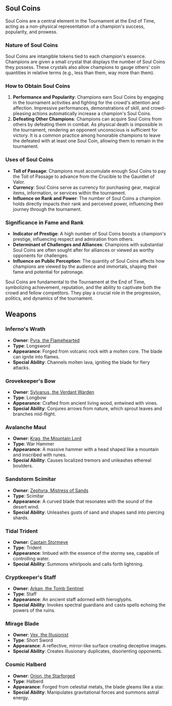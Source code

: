 
## Soul Coins

Soul Coins are a central element in the Tournament at the End of Time, acting as a non-physical representation of a champion's success, popularity, and prowess.

### Nature of Soul Coins
Soul Coins are intangible tokens tied to each champion's essence. Champions are given a small crystal that displays the number of Soul Coins they possess. These crystals also allow champions to gauge others' coin quantities in relative terms (e.g., less than them, way more than them).

### How to Obtain Soul Coins
1. **Performance and Popularity**: Champions earn Soul Coins by engaging in the tournament activities and fighting for the crowd's attention and affection. Impressive performances, demonstrations of skill, and crowd-pleasing actions automatically increase a champion's Soul Coins.
2. **Defeating Other Champions**: Champions can acquire Soul Coins from others by defeating them in combat. As physical death is impossible in the tournament, rendering an opponent unconscious is sufficient for victory. It is a common practice among honorable champions to leave the defeated with at least one Soul Coin, allowing them to remain in the tournament.

### Uses of Soul Coins
- **Toll of Passage**: Champions must accumulate enough Soul Coins to pay the Toll of Passage to advance from the Crucible to the Gauntlet of Valor.
- **Currency**: Soul Coins serve as currency for purchasing gear, magical items, information, or services within the tournament.
- **Influence on Rank and Power**: The number of Soul Coins a champion holds directly impacts their rank and perceived power, influencing their journey through the tournament.

### Significance in Fame and Rank
- **Indicator of Prestige**: A high number of Soul Coins boosts a champion's prestige, influencing respect and admiration from others.
- **Determinant of Challenges and Alliances**: Champions with substantial Soul Coins are often sought after for alliances or viewed as worthy opponents for challenges.
- **Influence on Public Perception**: The quantity of Soul Coins affects how champions are viewed by the audience and immortals, shaping their fame and potential for patronage.

Soul Coins are fundamental to the Tournament at the End of Time, symbolizing achievement, reputation, and the ability to captivate both the crowd and fellow competitors. They play a crucial role in the progression, politics, and dynamics of the tournament.

## Weapons 

### Inferno's Wrath
- **Owner**: [Pyra, the Flamehearted](/main_npcs/pyra.md#overview)
- **Type**: Longsword
- **Appearance**: Forged from volcanic rock with a molten core. The blade can ignite into flames.
- **Special Ability**: Channels molten lava, igniting the blade for fiery attacks.

### Grovekeeper's Bow
- **Owner**: [Sylvanus, the Verdant Warden](/main_npcs/sylvanus.md#overview)
- **Type**: Longbow
- **Appearance**: Crafted from ancient living wood, entwined with vines.
- **Special Ability**: Conjures arrows from nature, which sprout leaves and branches mid-flight.

### Avalanche Maul
- **Owner**: [Krag, the Mountain Lord](/main_npcs/krag.md#overview)
- **Type**: War Hammer
- **Appearance**: A massive hammer with a head shaped like a mountain and inscribed with runes.
- **Special Ability**: Causes localized tremors and unleashes ethereal boulders.

### Sandstorm Scimitar
- **Owner**: [Zephyra, Mistress of Sands](/main_npcs/zephyra.md#overview)
- **Type**: Scimitar
- **Appearance**: A curved blade that resonates with the sound of the desert wind.
- **Special Ability**: Unleashes gusts of sand and shapes sand into piercing shards.

### Tidal Trident
- **Owner**: [Captain Stormeye](/main_npcs/captain_stormeye.md#overview)
- **Type**: Trident
- **Appearance**: Imbued with the essence of the stormy sea, capable of controlling water.
- **Special Ability**: Summons whirlpools and calls forth lightning.

### Cryptkeeper's Staff
- **Owner**: [Arkan, the Tomb Sentinel](/main_npcs/arkan.md#overview)
- **Type**: Staff
- **Appearance**: An ancient staff adorned with hieroglyphs.
- **Special Ability**: Invokes spectral guardians and casts spells echoing the powers of the ruins.

### Mirage Blade
- **Owner**: [Vex, the Illusionist](/main_npcs/vex.md#overview)
- **Type**: Short Sword
- **Appearance**: A reflective, mirror-like surface creating deceptive images.
- **Special Ability**: Creates illusionary duplicates, disorienting opponents.

### Cosmic Halberd
- **Owner**: [Orion, the Starforged](/main_npcs/orion.md#overview)
- **Type**: Halberd
- **Appearance**: Forged from celestial metals, the blade gleams like a star.
- **Special Ability**: Manipulates gravitational forces and summons astral energy.
